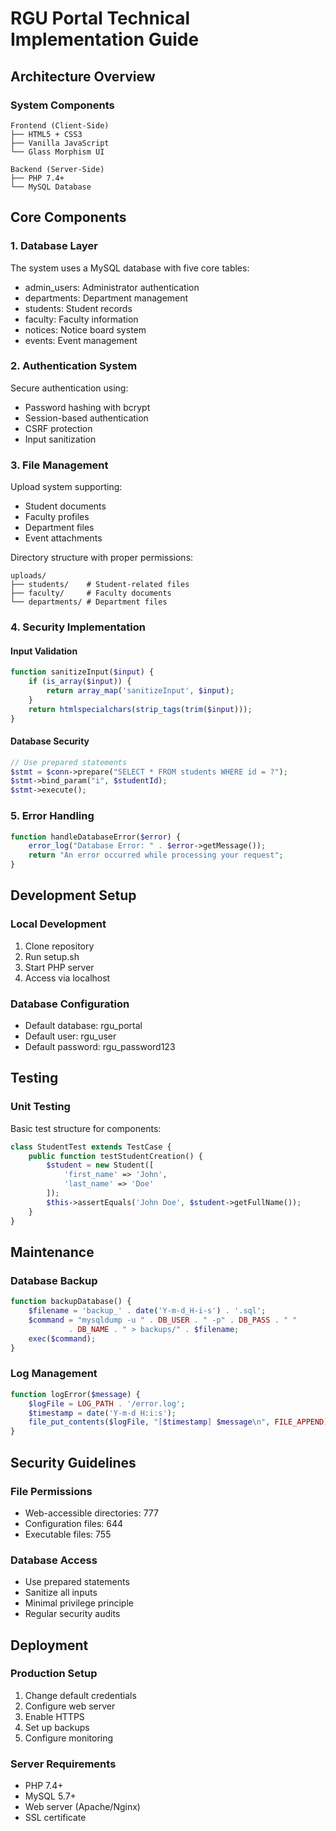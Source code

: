 # RGU Portal Technical Implementation Guide

## Architecture Overview

### System Components
```
Frontend (Client-Side)
├── HTML5 + CSS3
├── Vanilla JavaScript
└── Glass Morphism UI

Backend (Server-Side)
├── PHP 7.4+
└── MySQL Database
```

## Core Components

### 1. Database Layer

The system uses a MySQL database with five core tables:
- admin_users: Administrator authentication
- departments: Department management
- students: Student records
- faculty: Faculty information
- notices: Notice board system
- events: Event management

### 2. Authentication System

Secure authentication using:
- Password hashing with bcrypt
- Session-based authentication
- CSRF protection
- Input sanitization

### 3. File Management

Upload system supporting:
- Student documents
- Faculty profiles
- Department files
- Event attachments

Directory structure with proper permissions:
```
uploads/
├── students/    # Student-related files
├── faculty/     # Faculty documents
└── departments/ # Department files
```

### 4. Security Implementation

#### Input Validation
```php
function sanitizeInput($input) {
    if (is_array($input)) {
        return array_map('sanitizeInput', $input);
    }
    return htmlspecialchars(strip_tags(trim($input)));
}
```

#### Database Security
```php
// Use prepared statements
$stmt = $conn->prepare("SELECT * FROM students WHERE id = ?");
$stmt->bind_param("i", $studentId);
$stmt->execute();
```

### 5. Error Handling

```php
function handleDatabaseError($error) {
    error_log("Database Error: " . $error->getMessage());
    return "An error occurred while processing your request";
}
```

## Development Setup

### Local Development
1. Clone repository
2. Run setup.sh
3. Start PHP server
4. Access via localhost

### Database Configuration
- Default database: rgu_portal
- Default user: rgu_user
- Default password: rgu_password123

## Testing

### Unit Testing
Basic test structure for components:
```php
class StudentTest extends TestCase {
    public function testStudentCreation() {
        $student = new Student([
            'first_name' => 'John',
            'last_name' => 'Doe'
        ]);
        $this->assertEquals('John Doe', $student->getFullName());
    }
}
```

## Maintenance

### Database Backup
```php
function backupDatabase() {
    $filename = 'backup_' . date('Y-m-d_H-i-s') . '.sql';
    $command = "mysqldump -u " . DB_USER . " -p" . DB_PASS . " " 
             . DB_NAME . " > backups/" . $filename;
    exec($command);
}
```

### Log Management
```php
function logError($message) {
    $logFile = LOG_PATH . '/error.log';
    $timestamp = date('Y-m-d H:i:s');
    file_put_contents($logFile, "[$timestamp] $message\n", FILE_APPEND);
}
```

## Security Guidelines

### File Permissions
- Web-accessible directories: 777
- Configuration files: 644
- Executable files: 755

### Database Access
- Use prepared statements
- Sanitize all inputs
- Minimal privilege principle
- Regular security audits

## Deployment

### Production Setup
1. Change default credentials
2. Configure web server
3. Enable HTTPS
4. Set up backups
5. Configure monitoring

### Server Requirements
- PHP 7.4+
- MySQL 5.7+
- Web server (Apache/Nginx)
- SSL certificate